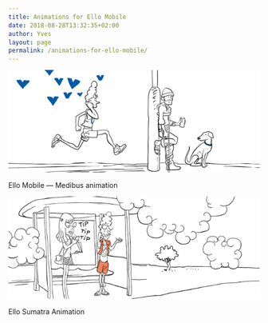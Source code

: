 ```yaml
---
title: Animations for Ello Mobile
date: 2018-08-28T13:32:35+02:00
author: Yves
layout: page
permalink: /animations-for-ello-mobile/
---
```


![Ello Mobile — Medibus animation](/images/uploads/2012/03/Ello-Mobile_Medi-Bus_Animation.gif)
<figcaption>Ello Mobile — Medibus animation</figcaption>


![Ello Mobile — Sumatra Animation](/images/uploads/2012/03/Ello_Sumatra_Joel-Ella_NL.gif)
<figcaption>Ello Sumatra Animation</figcaption>
